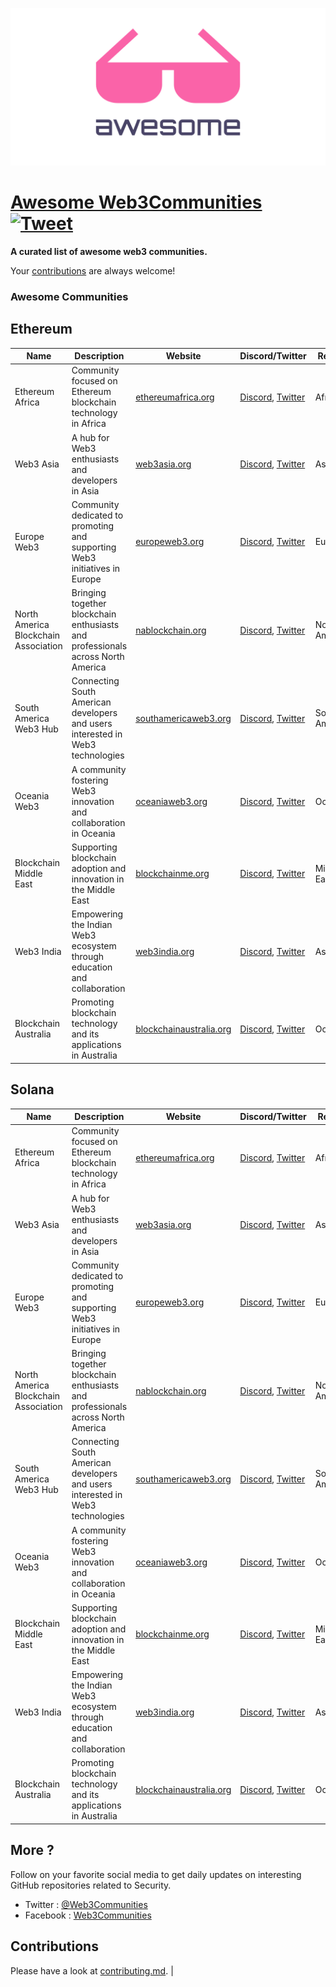 ![Awesome Web3Communities](web3-communities.png)

# [Awesome Web3Communities](https://github.com/devcraft1/awesome-web3-communities) [![Tweet](https://img.shields.io/twitter/url/http/shields.io.svg?style=social)](https://twitter.com/intent/tweet?text=Awesome%20Web3Communities%20-%20a%20A%20curated%20list%20of%20awesome%20web3%2communities%20by%20@Web3Communities&url=https://github.com/devcraft1/awesome-web3-communities)

**A curated list of awesome web3 communities.**

Your [contributions](contributing.md) are always welcome!

### Awesome Communities

## Ethereum

| Name                                 | Description                                                                     | Website                                                     | Discord/Twitter                                                                   | Region        | Country   |
| ------------------------------------ | ------------------------------------------------------------------------------- | ----------------------------------------------------------- | --------------------------------------------------------------------------------- | ------------- | --------- |
| Ethereum Africa                      | Community focused on Ethereum blockchain technology in Africa                   | [ethereumafrica.org](https://ethereumafrica.org/)           | [Discord](discord.gg/ethereum-africa), [Twitter](twitter.com/ethereumafrica)      | Africa        | -         |
| Web3 Asia                            | A hub for Web3 enthusiasts and developers in Asia                               | [web3asia.org](https://web3asia.org/)                       | [Discord](discord.gg/web3-asia), [Twitter](twitter.com/web3asia)                  | Asia          | -         |
| Europe Web3                          | Community dedicated to promoting and supporting Web3 initiatives in Europe      | [europeweb3.org](https://europeweb3.org/)                   | [Discord](discord.gg/europe-web3), [Twitter](twitter.com/europeweb3)              | Europe        | -         |
| North America Blockchain Association | Bringing together blockchain enthusiasts and professionals across North America | [nablockchain.org](https://nablockchain.org/)               | [Discord](discord.gg/nablockchain), [Twitter](twitter.com/nablockchain)           | North America | -         |
| South America Web3 Hub               | Connecting South American developers and users interested in Web3 technologies  | [southamericaweb3.org](https://southamericaweb3.org/)       | [Discord](discord.gg/south-america-web3), [Twitter](twitter.com/southamericaweb3) | South America | -         |
| Oceania Web3                         | A community fostering Web3 innovation and collaboration in Oceania              | [oceaniaweb3.org](https://oceaniaweb3.org/)                 | [Discord](discord.gg/oceania-web3), [Twitter](twitter.com/oceaniaweb3)            | Oceania       | -         |
| Blockchain Middle East               | Supporting blockchain adoption and innovation in the Middle East                | [blockchainme.org](https://blockchainme.org/)               | [Discord](discord.gg/blockchain-me), [Twitter](twitter.com/blockchainme)          | Middle East   | -         |
| Web3 India                           | Empowering the Indian Web3 ecosystem through education and collaboration        | [web3india.org](https://web3india.org/)                     | [Discord](discord.gg/web3-india), [Twitter](twitter.com/web3india)                | Asia          | India     |
| Blockchain Australia                 | Promoting blockchain technology and its applications in Australia               | [blockchainaustralia.org](https://blockchainaustralia.org/) | [Discord](discord.gg/blockchain-australia), [Twitter](twitter.com/blockchainau)   | Oceania       | Australia |

## Solana

| Name                                 | Description                                                                     | Website                                                     | Discord/Twitter                                                                   | Region        | Country   |
| ------------------------------------ | ------------------------------------------------------------------------------- | ----------------------------------------------------------- | --------------------------------------------------------------------------------- | ------------- | --------- |
| Ethereum Africa                      | Community focused on Ethereum blockchain technology in Africa                   | [ethereumafrica.org](https://ethereumafrica.org/)           | [Discord](discord.gg/ethereum-africa), [Twitter](twitter.com/ethereumafrica)      | Africa        | -         |
| Web3 Asia                            | A hub for Web3 enthusiasts and developers in Asia                               | [web3asia.org](https://web3asia.org/)                       | [Discord](discord.gg/web3-asia), [Twitter](twitter.com/web3asia)                  | Asia          | -         |
| Europe Web3                          | Community dedicated to promoting and supporting Web3 initiatives in Europe      | [europeweb3.org](https://europeweb3.org/)                   | [Discord](discord.gg/europe-web3), [Twitter](twitter.com/europeweb3)              | Europe        | -         |
| North America Blockchain Association | Bringing together blockchain enthusiasts and professionals across North America | [nablockchain.org](https://nablockchain.org/)               | [Discord](discord.gg/nablockchain), [Twitter](twitter.com/nablockchain)           | North America | -         |
| South America Web3 Hub               | Connecting South American developers and users interested in Web3 technologies  | [southamericaweb3.org](https://southamericaweb3.org/)       | [Discord](discord.gg/south-america-web3), [Twitter](twitter.com/southamericaweb3) | South America | -         |
| Oceania Web3                         | A community fostering Web3 innovation and collaboration in Oceania              | [oceaniaweb3.org](https://oceaniaweb3.org/)                 | [Discord](discord.gg/oceania-web3), [Twitter](twitter.com/oceaniaweb3)            | Oceania       | -         |
| Blockchain Middle East               | Supporting blockchain adoption and innovation in the Middle East                | [blockchainme.org](https://blockchainme.org/)               | [Discord](discord.gg/blockchain-me), [Twitter](twitter.com/blockchainme)          | Middle East   | -         |
| Web3 India                           | Empowering the Indian Web3 ecosystem through education and collaboration        | [web3india.org](https://web3india.org/)                     | [Discord](discord.gg/web3-india), [Twitter](twitter.com/web3india)                | Asia          | India     |
| Blockchain Australia                 | Promoting blockchain technology and its applications in Australia               | [blockchainaustralia.org](https://blockchainaustralia.org/) | [Discord](discord.gg/blockchain-australia), [Twitter](twitter.com/blockchainau)   | Oceania       | Australia |

## More ?

Follow on your favorite social media to get daily updates on interesting GitHub repositories related to Security.

- Twitter : [@Web3Communities](https://twitter.com/web3Communities)
- Facebook : [Web3Communities](https://www.facebook.com/web3Communities)

## Contributions

Please have a look at [contributing.md](contributing.md). |
